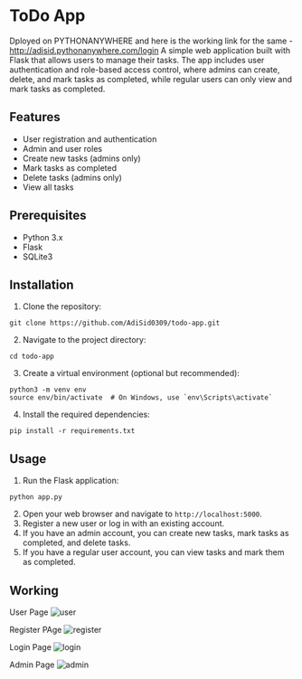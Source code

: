 # ToDo App
Dployed on PYTHONANYWHERE and here is the working link for the same - http://adisid.pythonanywhere.com/login
A simple web application built with Flask that allows users to manage their tasks. The app includes user authentication and 
role-based access control, where admins can create, delete, and mark tasks as completed, while regular users can only view and mark tasks as completed.

## Features

- User registration and authentication
- Admin and user roles
- Create new tasks (admins only)
- Mark tasks as completed
- Delete tasks (admins only)
- View all tasks

## Prerequisites

- Python 3.x
- Flask
- SQLite3

## Installation

1. Clone the repository:


```
git clone https://github.com/AdiSid0309/todo-app.git
```

2. Navigate to the project directory:

```
cd todo-app
```

3. Create a virtual environment (optional but recommended):

```
python3 -m venv env
source env/bin/activate  # On Windows, use `env\Scripts\activate`
```

4. Install the required dependencies:

```
pip install -r requirements.txt
```

## Usage

1. Run the Flask application:

```
python app.py
```

2. Open your web browser and navigate to `http://localhost:5000`.
3. Register a new user or log in with an existing account.
4. If you have an admin account, you can create new tasks, mark tasks as completed, and delete tasks.
5. If you have a regular user account, you can view tasks and mark them as completed.


## Working

User Page
![user](https://github.com/AdiSid0309/Techdome_Assignment/assets/50744962/e97a3e0d-ab5c-4d6f-81c6-d724e80a89d8)

Register PAge
![register](https://github.com/AdiSid0309/Techdome_Assignment/assets/50744962/8d8bcd79-a52d-4b8b-b80c-0c9790634eb5)

Login Page
![login](https://github.com/AdiSid0309/Techdome_Assignment/assets/50744962/8a21be48-db09-4551-8563-76c734a840e4)

Admin Page
![admin](https://github.com/AdiSid0309/Techdome_Assignment/assets/50744962/5e9eecec-e4b9-4afc-968e-8e8bb6490e05)

